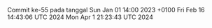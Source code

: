 Commit ke-55 pada tanggal Sun Jan 01 14:00 2023 +0100
Fri Feb 16 14:43:06 UTC 2024
Mon Apr  1 21:23:43 UTC 2024
